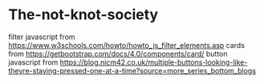 # The-not-knot-society


filter javascript from https://www.w3schools.com/howto/howto_js_filter_elements.asp
cards from https://getbootstrap.com/docs/4.0/components/card/
button javascript from https://blog.nicm42.co.uk/multiple-buttons-looking-like-theyre-staying-pressed-one-at-a-time?source=more_series_bottom_blogs